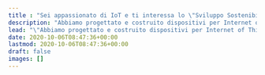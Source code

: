 ```yaml
---
title : "Sei appassionato di IoT e ti interessa lo \"Sviluppo Sostenibile\"? Usa gratis gli strumenti dei colossi Hi-Tech."
description: "Abbiamo progettato e costruito dispositivi per Internet of Things dall'esordio di Arduino. Inizia il tuo progetto con le idee giuste e fai funzionare il tuo hardware con il nostro software free."
lead: "\"Abbiamo progettato e costruito dispositivi per Internet of Things dall'esordio di Arduino. Con Robotdazero puoi collegare tutti i tuoi dispositivi <span style=\"font-weight: bold;\" class=\"\">ESP32</span> e <span style=\"font-weight: bold;\" class=\"\">Arduino</span> con la nostra piattaforma <span style=\"font-weight: bold;\" class=\"\">Kaspian</span> dotata di Intelligenza Artificiale.\""
date: 2020-10-06T08:47:36+00:00
lastmod: 2020-10-06T08:47:36+00:00
draft: false
images: []
---
```

